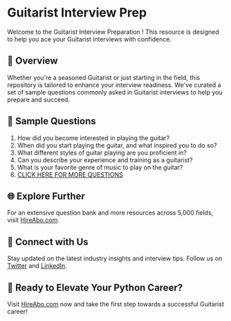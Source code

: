 # Guitarist Interview Prep

Welcome to the Guitarist Interview Preparation ! This resource is designed to help you ace your Guitarist interviews with confidence.

## 🚀 Overview

Whether you're a seasoned Guitarist or just starting in the field, this repository is tailored to enhance your interview readiness. We've curated a set of sample questions commonly asked in Guitarist interviews to help you prepare and succeed.

## 📝 Sample Questions

1. How did you become interested in playing the guitar?
2. When did you start playing the guitar, and what inspired you to do so?
3. What different styles of guitar playing are you proficient in?
4. Can you describe your experience and training as a guitarist?
5. What is your favorite genre of music to play on the guitar?
6. [CLICK HERE FOR MORE QUESTIONS](https://hireabo.com/job/16_1_26/Guitarist)

## 🌐 Explore Further

For an extensive question bank and more resources across 5,000 fields, visit [HireAbo.com](https://www.hireabo.com).

## 📱 Connect with Us

Stay updated on the latest industry insights and interview tips. Follow us on [Twitter](https://twitter.com/hireabo) and [LinkedIn](https://www.linkedin.com/in/hire-abo-3609972a8/).

## 🚀 Ready to Elevate Your Python Career?

Visit [HireAbo.com](https://www.hireabo.com) now and take the first step towards a successful Guitarist career!